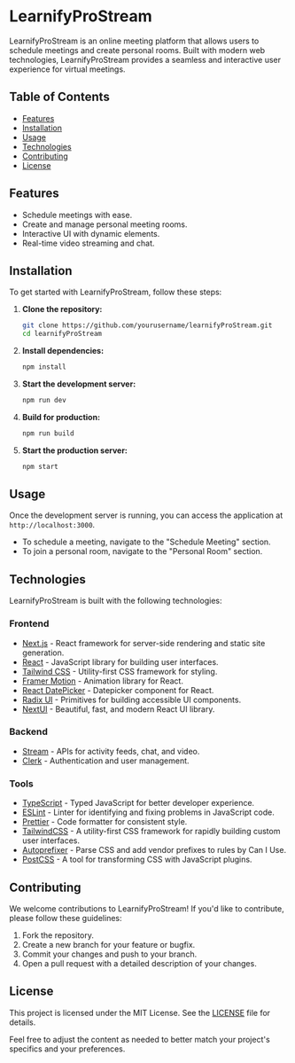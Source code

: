 
# LearnifyProStream

LearnifyProStream is an online meeting platform that allows users to schedule meetings and create personal rooms. Built with modern web technologies, LearnifyProStream provides a seamless and interactive user experience for virtual meetings.

## Table of Contents

- [Features](#features)
- [Installation](#installation)
- [Usage](#usage)
- [Technologies](#technologies)
- [Contributing](#contributing)
- [License](#license)

## Features

- Schedule meetings with ease.
- Create and manage personal meeting rooms.
- Interactive UI with dynamic elements.
- Real-time video streaming and chat.

## Installation

To get started with LearnifyProStream, follow these steps:

1. **Clone the repository:**

   ```sh
   git clone https://github.com/yourusername/learnifyProStream.git
   cd learnifyProStream
   ```

2. **Install dependencies:**

   ```sh
   npm install
   ```

3. **Start the development server:**

   ```sh
   npm run dev
   ```

4. **Build for production:**

   ```sh
   npm run build
   ```

5. **Start the production server:**

   ```sh
   npm start
   ```

## Usage

Once the development server is running, you can access the application at `http://localhost:3000`.

- To schedule a meeting, navigate to the "Schedule Meeting" section.
- To join a personal room, navigate to the "Personal Room" section.

## Technologies

LearnifyProStream is built with the following technologies:

### Frontend

- [Next.js](https://nextjs.org/) - React framework for server-side rendering and static site generation.
- [React](https://reactjs.org/) - JavaScript library for building user interfaces.
- [Tailwind CSS](https://tailwindcss.com/) - Utility-first CSS framework for styling.
- [Framer Motion](https://www.framer.com/motion/) - Animation library for React.
- [React DatePicker](https://reactdatepicker.com/) - Datepicker component for React.
- [Radix UI](https://www.radix-ui.com/) - Primitives for building accessible UI components.
- [NextUI](https://nextui.org/) - Beautiful, fast, and modern React UI library.

### Backend

- [Stream](https://getstream.io/) - APIs for activity feeds, chat, and video.
- [Clerk](https://clerk.dev/) - Authentication and user management.

### Tools

- [TypeScript](https://www.typescriptlang.org/) - Typed JavaScript for better developer experience.
- [ESLint](https://eslint.org/) - Linter for identifying and fixing problems in JavaScript code.
- [Prettier](https://prettier.io/) - Code formatter for consistent style.
- [TailwindCSS](https://tailwindcss.com/) - A utility-first CSS framework for rapidly building custom user interfaces.
- [Autoprefixer](https://github.com/postcss/autoprefixer) - Parse CSS and add vendor prefixes to rules by Can I Use.
- [PostCSS](https://postcss.org/) - A tool for transforming CSS with JavaScript plugins.

## Contributing

We welcome contributions to LearnifyProStream! If you'd like to contribute, please follow these guidelines:

1. Fork the repository.
2. Create a new branch for your feature or bugfix.
3. Commit your changes and push to your branch.
4. Open a pull request with a detailed description of your changes.

## License

This project is licensed under the MIT License. See the [LICENSE](LICENSE) file for details.


Feel free to adjust the content as needed to better match your project's specifics and your preferences.
